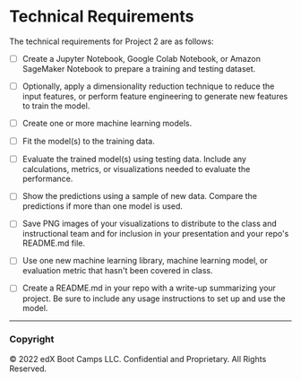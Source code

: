 # Technical Requirements

The technical requirements for Project 2 are as follows:

* [ ] Create a Jupyter Notebook, Google Colab Notebook, or Amazon SageMaker Notebook to prepare a training and testing dataset.

* [ ] Optionally, apply a dimensionality reduction technique to reduce the input features, or perform feature engineering to generate new features to train the model.

* [ ] Create one or more machine learning models.

* [ ] Fit the model(s) to the training data.

* [ ] Evaluate the trained model(s) using testing data. Include any calculations, metrics, or visualizations needed to evaluate the performance.

* [ ] Show the predictions using a sample of new data. Compare the predictions if more than one model is used.

* [ ] Save PNG images of your visualizations to distribute to the class and instructional team and for inclusion in your presentation and your repo's README.md file.

* [ ] Use one new machine learning library, machine learning model, or evaluation metric that hasn't been covered in class.

* [ ] Create a README.md in your repo with a write-up summarizing your project. Be sure to include any usage instructions to set up and use the model.

- - -

### Copyright

© 2022 edX Boot Camps LLC. Confidential and Proprietary. All Rights Reserved.

